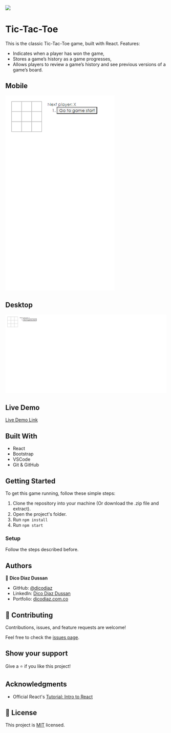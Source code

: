 ![](https://img.shields.io/badge/Microverse-blueviolet)

# Tic-Tac-Toe

This is the classic Tic-Tac-Toe game, built with React. Features:

- Indicates when a player has won the game,
- Stores a game’s history as a game progresses,
- Allows players to review a game’s history and see previous versions of a game’s board.

## Mobile

![screenshot](./app_screenshot.png)

## Desktop

![screenshot](./app_screenshot-2.png)

## Live Demo

[Live Demo Link](https://dicodiaz.me/tic-tac-toe/)

## Built With

- React
- Bootstrap
- VSCode
- Git & GitHub

## Getting Started

To get this game running, follow these simple steps:

1. Clone the repository into your machine (Or download the .zip file and extract).
2. Open the project's folder.
3. Run `npm install`
4. Run `npm start`

### Setup

Follow the steps described before.

## Authors

👤 **Dico Diaz Dussan**

- GitHub: [@dicodiaz](https://github.com/dicodiaz)
- LinkedIn: [Dico Diaz Dussan](https://www.linkedin.com/in/dico-diaz-dussan/)
- Portfolio: [dicodiaz.com.co](https://dicodiaz.com.co)

## 🤝 Contributing

Contributions, issues, and feature requests are welcome!

Feel free to check the [issues page](../../issues/).

## Show your support

Give a ⭐️ if you like this project!

## Acknowledgments

- Official React's [Tutorial: Intro to React](https://reactjs.org/tutorial/tutorial.html)

## 📝 License

This project is [MIT](./MIT.md) licensed.
